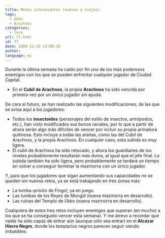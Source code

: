```yaml
---
title: Retos interesantes (nuevos y viejos)
tags:
  - Ükko
  - Arachnos
categories:
  - lore
url: 77.html
id: 77
date: 2009-11-15 13:00:18
author:
language: es
---
```


Durante la última semana ha caído por fin uno de los más poderosos enemigos con los que se pueden enfrentar cualquier jugador de Ciudad Capital.

*   En el **Cubil de Arachnos**, la propia **Arachnos** ha sido vencida por primera vez por un único jugador sin ayuda.

De cara al futuro, se han realizado las siguientes modificaciones, de las que se avisa aquí a los jugadores:

*   Todos los **insectoides** (personajes del estilo de insectos, artrópodos, etc.), han visto modificados sus bonos raciales, por lo que a partir de ahora serán algo más difíciles de vencer por incluir su propia armadura quitinosa. Esto incluye a todas las arañas, como las del Cubil de Arachnos, y la propia Arachnos. En cualquier caso, esta subida es muy ligera.
*   El cubil de Arachnos ha sido retocado, y ahora los guardianes de los niveles probablemente resultarán más duros, al igual que el jefe final. La subida también ha sido ligera, pero probablemente se tardará un tiempo en volver a conseguir terminar la mazmorra con un único jugador.

Y, para que los jugadores que sigan aumentando sus capacidades no se queden sin nuevos retos, ya se está trabajando en tres zonas más:

*   La tumba-prisión de Fingol, ya en juego.
*   Las tumbas de los Reyes de Mongûl (nueva mazmorra en desarrollo).
*   Las ruinas del Templo de Ükko (nueva mazmorra en desarrollo).

Cualquiera de estos tres retos incluyen enemigos que superan (en mucho) a los que se ha conseguido vencer esta semana). Y me atrevo a recordar que nadie ha sido capaz de entrar aún (aunque sólo sea entrar) en el **Alcázar Hierro Negro**, donde los templarios negros parecen seguir siendo imbatibles.
